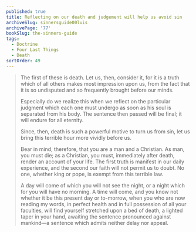 ```yaml
---
published: true
title: Reflecting on our death and judgement will help us avoid sin
archiveSlug: sinnersguide00luis
archivePage: '77'
bookSlug: the-sinners-guide
tags:
  - Doctrine
  - Four Last Things
  - Death
sortOrder: 49
---
```


> The first of these is death. Let us, then, consider it, for it is a truth which of all others makes most impression upon us, from the fact that it is so undisputed and so frequently brought before our minds.
> 
> Especially do we realize this when we reflect on the particular judgment which each one must undergo as soon as his soul is separated from his body. The sentence then passed will be final; it will endure for all eternity.
> 
> Since, then, death is such a powerful motive to turn us from sin, let us bring this terrible hour more vividly before us.
> 
> Bear in mind, therefore, that you are a man and a Christian. As man, you must die; as a Christian, you must, immediately after death, render an account of your life. The first truth is manifest in our daily experience, and the second our faith will not permit us to doubt. No one, whether king or pope, is exempt from this terrible law.
> 
> A day will come of which you will not see the night, or a night which for you will have no morning. A time will come, and you know not whether it be this present day or to-morrow, when you who are now reading my words, in perfect health and in full possession of all your faculties, will find yourself stretched upon a bed of death, a lighted taper in your hand, awaiting the sentence pronounced against mankind—a sentence which admits neither delay nor appeal.